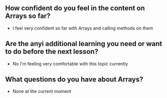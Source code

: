 ## How confident do you feel in the content on Arrays so far?
- I feel very confident so far with Arrays and calling methods on them

## Are the anyi additional learning you need or want to do before the next lesson?
- No I'm feeling very comfortable with this topic currently

## What questions do you have about Arrays?
- None at the current moment